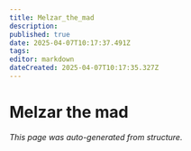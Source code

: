 ```yaml
---
title: Melzar_the_mad
description: 
published: true
date: 2025-04-07T10:17:37.491Z
tags: 
editor: markdown
dateCreated: 2025-04-07T10:17:35.327Z
---
```


# Melzar the mad

*This page was auto-generated from structure.*